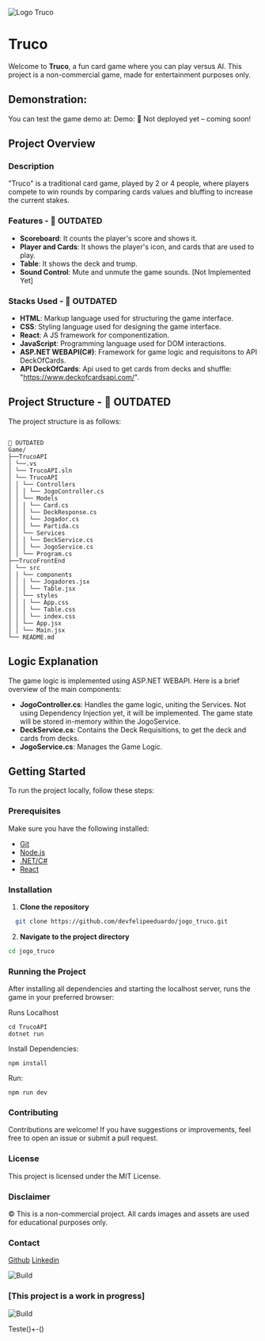 ![Logo Truco](https://s.zst.com.br/cms-assets/2024/11/como-jogar-truco-capa-buscape.webp)
# Truco

Welcome to **Truco**, a fun card game where you can play versus AI. This project is a non-commercial game, made for entertainment purposes only.

## Demonstration:

You can test the game demo at: Demo: 🚧 Not deployed yet – coming soon!

## Project Overview

### Description

"Truco" is a traditional card game, played by 2 or 4 people, where players compete to win rounds by comparing cards values and bluffing to increase the current stakes.

### Features - 🚧 OUTDATED


- **Scoreboard**: It counts the player's score and shows it.
- **Player and Cards**: It shows the player's icon, and cards that are used to play.
- **Table**: It shows the deck and trump.
- **Sound Control**: Mute and unmute the game sounds. [Not Implemented Yet]

### Stacks Used - 🚧 OUTDATED

- **HTML**: Markup language used for structuring the game interface.
- **CSS**: Styling language used for designing the game interface.
- **React**: A JS framework for componentization.
- **JavaScript**: Programming language used for DOM interactions.
- **ASP.NET WEBAPI(C#)**: Framework for game logic and requisitons to API DeckOfCards.
- **API DeckOfCards**: Api used to get cards from decks and shuffle: "https://www.deckofcardsapi.com/".

## Project Structure - 🚧 OUTDATED

The project structure is as follows:
```

🚧 OUTDATED
Game/
├──TrucoAPI
│ └──.vs
│ └── TrucoAPI.sln
│ └── TrucoAPI
│ │ └── Controllers
│ │ │ └── JogoController.cs
│ │ └── Models
│ │ │ └── Card.cs
│ │ │ └── DeckResponse.cs
│ │ │ └── Jogador.cs
│ │ │ └── Partida.cs
│ │ └── Services
│ │ │ └── DeckService.cs
│ │ │ └── JogoService.cs
│ │ └── Program.cs
├──TrucoFrontEnd
│ └── src
│ │ └── components
│ │ │ └── Jogadores.jsx
│ │ │ └── Table.jsx
│ │ └── styles
│ │ │ └── App.css
│ │ │ └── Table.css
│ │ │ └── index.css
│ │ └── App.jsx
│ │ └── Main.jsx
└── README.md
```

## Logic Explanation

The game logic is implemented using ASP.NET WEBAPI. Here is a brief overview of the main components:

- **JogoController.cs**: Handles the game logic, uniting the Services. Not using Dependency Injection yet, it will be implemented.
  The game state will be stored in-memory within the JogoService. 
- **DeckService.cs**: Contains the Deck Requisitions, to get the deck and cards from decks.
- **JogoService.cs**: Manages the Game Logic.

## Getting Started

To run the project locally, follow these steps:

### Prerequisites

Make sure you have the following installed:

- [Git](https://git-scm.com/)
- [Node.js](https://nodejs.org/)
- [.NET/C#](https://dotnet.microsoft.com/pt-br/download/visual-studio-sdks/)
- [React](https://react.dev/)

### Installation

1. **Clone the repository**

```bash
  git clone https://github.com/devfelipeeduardo/jogo_truco.git
```

2. **Navigate to the project directory**

```bash
cd jogo_truco
```

### Running the Project

After installing all dependencies and starting the localhost server, runs the game in your preferred browser:

Runs Localhost
```Console
cd TrucoAPI
dotnet run
```


Install Dependencies:
```Console
npm install
```

Run:
```Console
npm run dev
```

### Contributing

Contributions are welcome! If you have suggestions or improvements, feel free to open an issue or submit a pull request.

### License

This project is licensed under the MIT License.

### Disclaimer

© This is a non-commercial project. All cards images and assets are used for educational purposes only.

### Contact

[Github](https://github.com/felipefreitasdev)
[Linkedin]((https://www.linkedin.com/in/felipefreitasof/))

![Build](https://img.shields.io/badge/build-passing-brightgreen)
### [This project is a work in progress]
![Build](https://img.shields.io/badge/build-passing-brightgreen)

Teste()+-()

